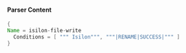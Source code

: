 #### Parser Content
```Java
{
Name = isilon-file-write
  Conditions = [ """ Isilon""", """|RENAME|SUCCESS|""" ]
}
```